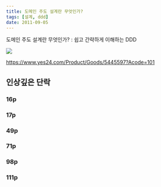 ```yaml
---
title: 도메인 주도 설계란 무엇인가?
tags: [설계, ddd]
date: 2011-09-05
---
```


도메인 주도 설계란 무엇인가? : 쉽고 간략하게 이해하는 DDD

![](https://image.yes24.com/momo/TopCate131/MidCate01/13003272.jpg)

https://www.yes24.com/Product/Goods/5445597?Acode=101

## 인상깊은 단락

### 16p

### 17p

### 49p

### 71p

### 98p

### 111p

